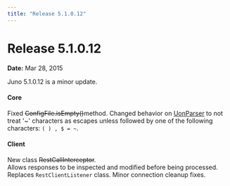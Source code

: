 ```yaml
---
title: "Release 5.1.0.12"
---
```


# Release 5.1.0.12

**Date:** Mar 28, 2015

Juno 5.1.0.12 is a minor update.

#### Core		

Fixed ~~ConfigFile.isEmpty()~~method.
Changed behavior on [UonParser]({{API_DOCS}}/org/apache/juneau/uon/UonParser.html) to not treat '~' characters as escapes
unless followed by one of the following characters:  `( ) , $ = ~`.

#### Client		

New class ~~RestCallInterceptor~~.  
Allows responses to be inspected and modified before being processed.  
Replaces `RestClientListener` class.
Minor connection cleanup fixes.
